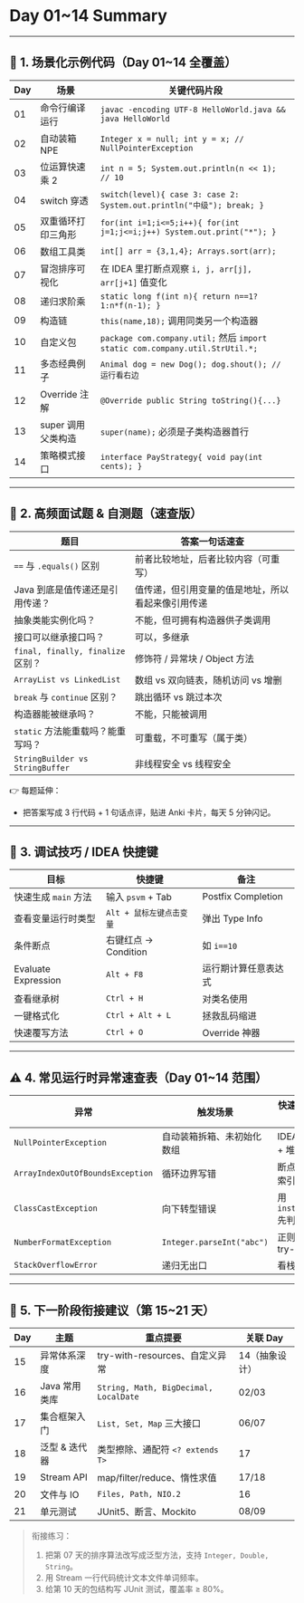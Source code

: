 # Day 01~14 Summary

---

## 🧩 1. 场景化示例代码（Day 01~14 全覆盖）


| Day | 场景 | 关键代码片段 |
|---|---|---|
| 01 | 命令行编译运行 | `javac -encoding UTF-8 HelloWorld.java && java HelloWorld` |
| 02 | 自动装箱 NPE | `Integer x = null; int y = x; // NullPointerException` |
| 03 | 位运算快速乘 2 | `int n = 5; System.out.println(n << 1); // 10` |
| 04 | switch 穿透 | `switch(level){ case 3: case 2: System.out.println("中级"); break; }` |
| 05 | 双重循环打印三角形 | `for(int i=1;i<=5;i++){ for(int j=1;j<=i;j++) System.out.print("*"); }` |
| 06 | 数组工具类 | `int[] arr = {3,1,4}; Arrays.sort(arr);` |
| 07 | 冒泡排序可视化 | 在 IDEA 里打断点观察 `i, j, arr[j], arr[j+1]` 值变化 |
| 08 | 递归求阶乘 | `static long f(int n){ return n==1?1:n*f(n-1); }` |
| 09 | 构造链 | `this(name,18);` 调用同类另一个构造器 |
| 10 | 自定义包 | `package com.company.util;` 然后 `import static com.company.util.StrUtil.*;` |
| 11 | 多态经典例子 | `Animal dog = new Dog(); dog.shout(); // 运行看右边` |
| 12 | Override 注解 | `@Override public String toString(){...}` |
| 13 | super 调用父类构造 | `super(name);` 必须是子类构造器首行 |
| 14 | 策略模式接口 | `interface PayStrategy{ void pay(int cents); }` |

---

## 🎯 2. 高频面试题 & 自测题（速查版）

| 题目 | 答案一句话速查 |
|---|---|
| `==` 与 `.equals()` 区别 | 前者比较地址，后者比较内容（可重写） |
| Java 到底是值传递还是引用传递？ | 值传递，但引用变量的值是地址，所以看起来像引用传递 |
| 抽象类能实例化吗？ | 不能，但可拥有构造器供子类调用 |
| 接口可以继承接口吗？ | 可以，多继承 |
| `final, finally, finalize` 区别？ | 修饰符 / 异常块 / Object 方法 |
| `ArrayList vs LinkedList` | 数组 vs 双向链表，随机访问 vs 增删 |
| `break` 与 `continue` 区别？ | 跳出循环 vs 跳过本次 |
| 构造器能被继承吗？ | 不能，只能被调用 |
| `static` 方法能重载吗？能重写吗？ | 可重载，不可重写（属于类） |
| `StringBuilder vs StringBuffer` | 非线程安全 vs 线程安全 |

👉 每题延伸：
- 把答案写成 3 行代码 + 1 句话点评，贴进 Anki 卡片，每天 5 分钟闪记。

---

## 🔧 3. 调试技巧 / IDEA 快捷键

| 目标 | 快捷键 | 备注 |
|---|---|---|
| 快速生成 `main` 方法 | 输入 `psvm` + Tab | Postfix Completion |
| 查看变量运行时类型 | `Alt + 鼠标左键点击变量` | 弹出 Type Info |
| 条件断点 | 右键红点 → Condition | 如 `i==10` |
| Evaluate Expression | `Alt + F8` | 运行期计算任意表达式 |
| 查看继承树 | `Ctrl + H` | 对类名使用 |
| 一键格式化 | `Ctrl + Alt + L` | 拯救乱码缩进 |
| 快速覆写方法 | `Ctrl + O` | Override 神器 |

---

## ⚠️ 4. 常见运行时异常速查表（Day 01~14 范围）

| 异常 | 触发场景 | 快速定位技巧 |
|---|---|---|
| `NullPointerException` | 自动装箱拆箱、未初始化数组 | IDEA 行号 + 堆栈 |
| `ArrayIndexOutOfBoundsException` | 循环边界写错 | 断点调试看索引 |
| `ClassCastException` | 向下转型错误 | 用 `instanceof` 先判断 |
| `NumberFormatException` | `Integer.parseInt("abc")` | 正则或 try-catch |
| `StackOverflowError` | 递归无出口 | 看栈深度 |

---

## 🚀 5. 下一阶段衔接建议（第 15~21 天）

| Day | 主题 | 重点提要 | 关联 Day |
| --- | --- | --- | --- |
| 15 | 异常体系深度 | try-with-resources、自定义异常 | 14（抽象设计） |
| 16 | Java 常用类库 | `String, Math, BigDecimal, LocalDate` | 02/03 |
| 17 | 集合框架入门 | `List, Set, Map` 三大接口 | 06/07 |
| 18 | 泛型 & 迭代器 | 类型擦除、通配符 `<? extends T>` | 17 |
| 19 | Stream API | map/filter/reduce、惰性求值 | 17/18 |
| 20 | 文件与 IO | `Files, Path, NIO.2` | 16 |
| 21 | 单元测试 | JUnit5、断言、Mockito | 08/09 |

> 衔接练习：
> 1. 把第 07 天的排序算法改写成泛型方法，支持 `Integer, Double, String`。
> 2. 用 Stream 一行代码统计文本文件单词频率。
> 3. 给第 10 天的包结构写 JUnit 测试，覆盖率 ≥ 80%。
